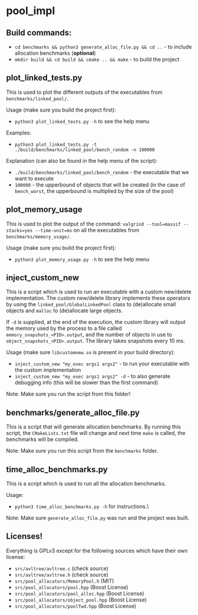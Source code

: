 # pool_impl

## Build commands:

* `cd benchmarks && python3 generate_alloc_file.py && cd ..` -
to include allocation benchmarks (**optional**)
* `mkdir build && cd build && cmake .. && make` - to build the project


## plot_linked_tests.py

This is used to plot the different outputs of the executables from `benchmarks/linked_pool/`.

Usage (make sure you build the project first):
* `python3 plot_linked_tests.py -h` to see the help menu

Examples:
* `python3 plot_linked_tests.py -t ./build/benchmarks/linked_pool/bench_random -n 100000`

Explanation (can also be found in the help menu of the script):
* `./build/benchmarks/linked_pool/bench_random` - the executable that we want to execute
* `100000` - the upperbound of objects that will be created (in the case of `bench_worst`, the upperbound is multiplied by the size of the pool)


## plot_memory_usage

This is used to plot the output of the command:
`valgrind --tool=massif --stacks=yes --time-unit=ms`
on all the executables from `benchmarks/memory_usage/`.

Usage (make sure you build the project first):
* `python3 plot_memory_usage.py -h` to see the help menu


## inject_custom_new

This is a script which is used to run an executable with a custom new/delete
implementation. The custom new/delete library implements these operators by
using the `linked_pool/GlobalLinkedPool` class to (de)allocate small objects and
`malloc` to (de)allocate large objects.

If `-d` is supplied, at the end of the execution, the custom library will output
the memory used by the process to a file called `memory_snapshots_<PID>.output`,
and the number of objects in use to `object_snapshots_<PID>.output`.
The library takes snapshots every 10 ms.

Usage (make sure `libcustomnew.so` is present in your build directory):
* `inject_custom_new "my_exec args1 args2"` - to run your executable with the
custom implementation
* `inject_custom_new "my_exec args1 args2" -d` - to also generate debugging info
(this will be slower than the first command)

Note: Make sure you run the script from this folder!

## benchmarks/generate_alloc_file.py

This is a script that will generate allocation benchmarks. By running this
script, the `CMakeLists.txt` file will change and next time `make` is called,
the benchmarks will be compiled.

Note: Make sure you run this script from the `benchmarks` folder.

## time_alloc_benchmarks.py

This is a script which is used to run all the allocation benchmarks.

Usage:
* `python3 time_alloc_benchmarks.py -h` for instructions.\

Note: Make sure `generate_alloc_file.py` was run and the project was built.


## Licenses!
Everything is GPLv3 except for the following sources which have their own license:
* `src/avltree/avltree.c` (check source)
* `src/avltree/avltree.h` (check source)
* `src/pool_allocators/MemoryPool.h` (MIT)
* `src/pool_allocators/pool.hpp` (Boost License)
* `src/pool_allocators/pool_alloc.hpp` (Boost License)
* `src/pool_allocators/object_pool.hpp` (Boost License)
* `src/pool_allocators/poolfwd.hpp` (Boost License)

